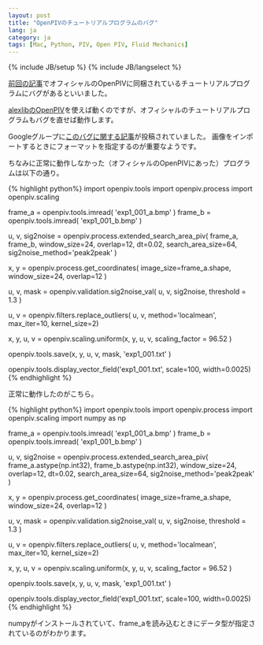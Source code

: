 ```yaml
---
layout: post
title: "OpenPIVのチュートリアルプログラムのバグ"
lang: ja
category: ja
tags: [Mac, Python, PIV, Open PIV, Fluid Mechanics]
---
```

{% include JB/setup %}
{% include JB/langselect %}

<!--Fixing bugs in tutorial program of OpenPIV-->

[前回の記事](../../../../2015/04/18/install-openpiv-on-mac/)でオフィシャルのOpenPIVに同梱されているチュートリアルプログラムにバグがあるといいました。

[alexlibのOpenPIV](https://github.com/alexlib/openpiv-python)を使えば動くのですが、オフィシャルのチュートリアルプログラムもバグを直せば動作します。

Googleグループに[このバグに関する記事](https://groups.google.com/forum/#!topic/openpiv-users/FHc0pcmEjyE)が投稿されていました。
画像をインポートするときにフォーマットを指定するのが重要なようです。

ちなみに正常に動作しなかった（オフィシャルのOpenPIVにあった）プログラムは以下の通り。

{% highlight python%}
import openpiv.tools
import openpiv.process
import openpiv.scaling


frame_a  = openpiv.tools.imread( 'exp1_001_a.bmp' )
frame_b  = openpiv.tools.imread( 'exp1_001_b.bmp' )

u, v, sig2noise = openpiv.process.extended_search_area_piv( frame_a, frame_b, window_size=24, overlap=12, dt=0.02, search_area_size=64, sig2noise_method='peak2peak' )

x, y = openpiv.process.get_coordinates( image_size=frame_a.shape, window_size=24, overlap=12 )

u, v, mask = openpiv.validation.sig2noise_val( u, v, sig2noise, threshold = 1.3 )

u, v = openpiv.filters.replace_outliers( u, v, method='localmean', max_iter=10, kernel_size=2)

x, y, u, v = openpiv.scaling.uniform(x, y, u, v, scaling_factor = 96.52 )

openpiv.tools.save(x, y, u, v, mask, 'exp1_001.txt' )

openpiv.tools.display_vector_field('exp1_001.txt', scale=100, width=0.0025)
{% endhighlight %}

正常に動作したのがこちら。

{% highlight python%}
import openpiv.tools
import openpiv.process
import openpiv.scaling
import numpy as np

frame_a  = openpiv.tools.imread( 'exp1_001_a.bmp' )
frame_b  = openpiv.tools.imread( 'exp1_001_b.bmp' )

u, v, sig2noise = openpiv.process.extended_search_area_piv( frame_a.astype(np.int32), frame_b.astype(np.int32), window_size=24, overlap=12, dt=0.02, search_area_size=64, sig2noise_method='peak2peak' )

x, y = openpiv.process.get_coordinates( image_size=frame_a.shape, window_size=24, overlap=12 )

u, v, mask = openpiv.validation.sig2noise_val( u, v, sig2noise, threshold = 1.3 )

u, v = openpiv.filters.replace_outliers( u, v, method='localmean', max_iter=10, kernel_size=2)

x, y, u, v = openpiv.scaling.uniform(x, y, u, v, scaling_factor = 96.52 )

openpiv.tools.save(x, y, u, v, mask, 'exp1_001.txt' )

openpiv.tools.display_vector_field('exp1_001.txt', scale=100, width=0.0025)
{% endhighlight %}

numpyがインストールされていて、frame_aを読み込むときにデータ型が指定されているのがわかります。
